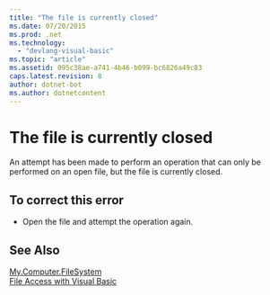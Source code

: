 ```yaml
---
title: "The file is currently closed"
ms.date: 07/20/2015
ms.prod: .net
ms.technology: 
  - "devlang-visual-basic"
ms.topic: "article"
ms.assetid: 095c38ae-a741-4b46-b099-bc6826a49c83
caps.latest.revision: 8
author: dotnet-bot
ms.author: dotnetcontent
---
```

# The file is currently closed
An attempt has been made to perform an operation that can only be performed on an open file, but the file is currently closed.  
  
## To correct this error  
  
-   Open the file and attempt the operation again.  
  
## See Also  
   
   
 [My.Computer.FileSystem](xref:Microsoft.VisualBasic.FileIO.FileSystem)  
 [File Access with Visual Basic](../../visual-basic/developing-apps/programming/drives-directories-files/file-access.md)
